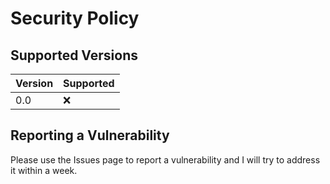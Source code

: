# Security Policy

## Supported Versions

| Version | Supported          |
| ------- | ------------------ |
| 0.0   | :x:                |

## Reporting a Vulnerability

Please use the Issues page to report a vulnerability and I will try to address it within a week.
